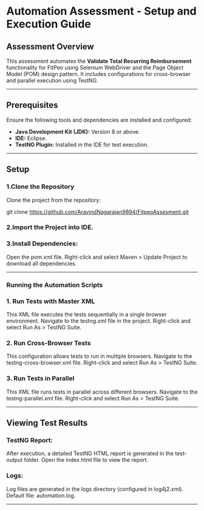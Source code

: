 # Automation Assessment - Setup and Execution Guide

## Assessment Overview

This assessment automates the **Validate Total Recurring Reimbursement** functionality for FitPeo using Selenium WebDriver and the Page Object Model (POM) design pattern. It includes configurations for cross-browser and parallel execution using TestNG.

---

## Prerequisites

Ensure the following tools and dependencies are installed and configured:

- **Java Development Kit (JDK):** Version 8 or above.
- **IDE:** Eclipse.
- **TestNG Plugin:** Installed in the IDE for test execution.

---

## Setup

### 1.Clone the Repository
Clone the project from the repository:

git clone https://github.com/AravindNagarajan9894/FitpeoAssesment.git

### 2.Import the Project into IDE.

### 3.Install Dependencies:
Open the pom.xml file.
Right-click and select Maven > Update Project to download all dependencies.

---

### Running the Automation Scripts

### 1. Run Tests with Master XML
This XML file executes the tests sequentially in a single browser environment.
 Navigate to the testng.xml file in the project.
 Right-click and select Run As > TestNG Suite.

### 2. Run Cross-Browser Tests
This configuration allows tests to run in multiple browsers.
Navigate to the testng-cross-browser.xml file.
Right-click and select Run As > TestNG Suite.

### 3. Run Tests in Parallel
This XML file runs tests in parallel across different browsers.
Navigate to the testng-parallel.xml file.
Right-click and select Run As > TestNG Suite.

---

## Viewing Test Results

### TestNG Report:
After execution, a detailed TestNG HTML report is generated in the test-output folder.
Open the index.html file to view the report.

### Logs:
Log files are generated in the logs directory (configured in log4j2.xml).
Default file: automation.log.

---
